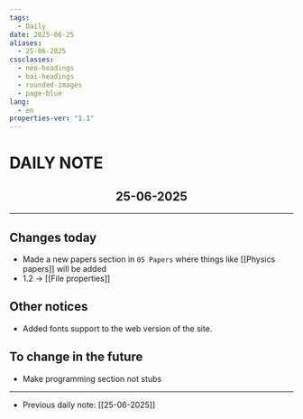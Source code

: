 ```yaml
---
tags:
  - Daily
date: 2025-06-25
aliases:
  - 25-06-2025
cssclasses:
  - neo-headings
  - bai-headings
  - rounded-images
  - page-blue
lang:
  - en
properties-ver: "1.1"
---
```

# DAILY NOTE
<h2 style="text-align:center;">25-06-2025</h2>

***

## Changes today
- Made a new papers section in `05 Papers` where things like [[Physics papers]] will be added
- 1.2 -> [[File properties]]

## Other notices
- Added fonts support to the web version of the site.

## To change in the future
- Make programming section not stubs

***
- Previous daily note: [[25-06-2025]]